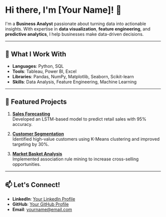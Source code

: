 # Hi there, I'm [Your Name]! 👋

I'm a **Business Analyst** passionate about turning data into actionable insights. With expertise in **data visualization**, **feature engineering**, and **predictive analytics**, I help businesses make data-driven decisions.

---

## 🔧 What I Work With
- **Languages**: Python, SQL
- **Tools**: Tableau, Power BI, Excel
- **Libraries**: Pandas, NumPy, Matplotlib, Seaborn, Scikit-learn
- **Skills**: Data Analysis, Feature Engineering, Machine Learning

---

## 🌟 Featured Projects
1. **[Sales Forecasting](https://github.com/your-repo-link)**  
   Developed an LSTM-based model to predict retail sales with 95% accuracy.

2. **[Customer Segmentation](https://github.com/your-repo-link)**  
   Identified high-value customers using K-Means clustering and improved targeting by 30%.

3. **[Market Basket Analysis](https://github.com/your-repo-link)**  
   Implemented association rule mining to increase cross-selling opportunities.

---

## 📫 Let's Connect!
- **LinkedIn**: [Your LinkedIn Profile](https://linkedin.com/in/your-profile)
- **GitHub**: [Your GitHub Profile](https://github.com/your-profile)
- **Email**: yourname@email.com
